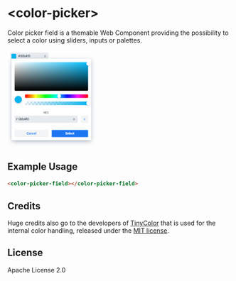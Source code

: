 # &lt;color-picker&gt;

Color picker field is a themable Web Component providing the possibility to select a color using sliders, inputs or palettes.

[<img src="https://raw.githubusercontent.com/juchar/color-picker-field/master/screenshot.png" width="200" alt="Screenshot of color-picker-field">](https://github.com/juchar/color-picker-field)

## Example Usage

```html
<color-picker-field></color-picker-field>
```

## Credits
Huge credits also go to the developers of [TinyColor](https://github.com/bgrins/TinyColor) that is used for the internal color handling, released under the [MIT license](https://opensource.org/licenses/MIT).

## License
Apache License 2.0
